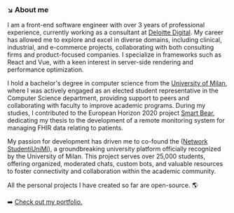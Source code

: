 ### ↘️ About me
I am a front-end software engineer with over 3 years of professional experience, currently working as a consultant at [Deloitte Digital](https://www.deloittedigital.com/it/en.html). My career has allowed me to explore and excel in diverse domains, including clinical, industrial, and e-commerce projects, collaborating with both consulting firms and product-focused companies. I specialize in frameworks such as React and Vue, with a keen interest in server-side rendering and performance optimization.

I hold a bachelor's degree in computer science from the [University of Milan](https://www.unimi.it/it), where I was actively engaged as an elected student representative in the Computer Science department, providing support to peers and collaborating with faculty to improve academic programs. During my studies, I contributed to the European Horizon 2020 project [Smart Bear](https://cordis.europa.eu/project/id/857172/it), dedicating my thesis to the development of a remote monitoring system for managing FHIR data relating to patients.

My passion for development has driven me to co-found the ([Network StudentiUniMi](https://studentiunimi.it/)), a groundbreaking university platform officially recognized by the University of Milan. This project serves over 25,000 students, offering organized, moderated chats, custom bots, and valuable resources to foster connectivity and collaboration within the academic community.

All the personal projects I have created so far are open-source. 🌎

➡️ [Check out my portfolio.](https://giuseppedelcampo.netlify.app/)
